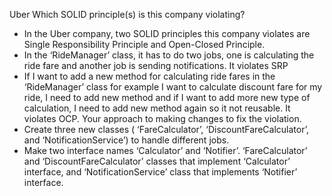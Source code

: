Uber
Which SOLID principle(s) is this company violating?
- In the Uber company, two SOLID principles this company violates are Single Responsibility Principle and Open-Closed Principle.
- In the ‘RideManager’ class, it has to do two jobs, one is calculating the ride fare and another job is sending notifications. It violates SRP
- If I want to add a new method for calculating ride fares in the ‘RideManager’ class for example I want to calculate discount fare for my ride, I need to add new method and if I want to add more new type of calculation, I need to add new method again so it not reusable. It violates OCP. 
Your approach to making changes to fix the violation.
- Create three new classes ( ‘FareCalculator’, ‘DiscountFareCalculator’, and ‘NotificationService’) to handle different jobs. 
- Make two interface names ‘Calculator’ and ‘Notifier’. ‘FareCalculator’ and ‘DiscountFareCalculator’ classes that implement ‘Calculator’ interface, and ‘NotificationService’ class that implements ‘Notifier’ interface. 
